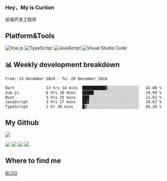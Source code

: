 ### Hey，My is Curtion
前端开发工程师
## Platform&Tools

![Vue.js](https://img.shields.io/badge/-Vue.js-4FC08D?style=flat-square&logo=Vue.js&logoColor=white)
![TypeScript](https://img.shields.io/badge/-TypeScript-007ACC?style=flat-square&logo=typescript&logoColor=white)
![JavaScript](https://img.shields.io/badge/-JavaScript-F7DF1E?style=flat-square&logo=javascript&logoColor=black)
![Visual Studio Code](https://img.shields.io/badge/-VSCode-007ACC?style=flat-square&logo=Visual-Studio-Code&logoColor=white)

## 📊 Weekly development breakdown

<!--START_SECTION:waka-->

```txt
From: 13 December 2024 - To: 20 December 2024

Dart              13 hrs 14 mins  ██████████▓░░░░░░░░░░░░░░   42.80 %
Vue.js            6 hrs 10 mins   █████░░░░░░░░░░░░░░░░░░░░   19.98 %
Rust              3 hrs 35 mins   ███░░░░░░░░░░░░░░░░░░░░░░   11.61 %
JavaScript        3 hrs 17 mins   ██▓░░░░░░░░░░░░░░░░░░░░░░   10.67 %
TypeScript        1 hr 36 mins    █▒░░░░░░░░░░░░░░░░░░░░░░░   05.20 %
```

<!--END_SECTION:waka-->

## My Github

![](http://github-profile-summary-cards.vercel.app/api/cards/profile-details?username=curtion&theme=nord_bright)

![](http://github-profile-summary-cards.vercel.app/api/cards/stats?username=curtion&theme=nord_bright)
![](http://github-profile-summary-cards.vercel.app/api/cards/productive-time?username=curtion&theme=nord_bright&utcOffset=8)
![](http://github-profile-summary-cards.vercel.app/api/cards/repos-per-language?username=curtion&theme=nord_bright)
![](http://github-profile-summary-cards.vercel.app/api/cards/most-commit-language?username=curtion&theme=nord_bright)

## Where to find me

[BLOG](https://blog.3gxk.net)
